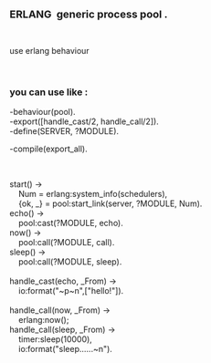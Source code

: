 <strong><span style="font-size:18px;">ERLANG &nbsp;generic process pool .</span></strong><br />

<p>
	<br />
	
</p>
<p>
	use erlang behaviour
</p>
<br />

<h3>
	you can use like :
</h3>
-behaviour(pool).<br />
-export([handle_cast/2, handle_call/2]).<br />
-define(SERVER, ?MODULE).<br />

<p>
	-compile(export_all).
</p>
<p>
	<br />
	
</p>
start() -&gt;<br />
&nbsp; &nbsp; Num = erlang:system_info(schedulers),<br />
&nbsp; &nbsp; {ok, _} = pool:start_link(server, ?MODULE, Num).<br />
echo() -&gt;<br />
&nbsp; &nbsp; pool:cast(?MODULE, echo).<br />
now() -&gt;<br />
&nbsp; &nbsp; pool:call(?MODULE, call).<br />
sleep() -&gt;<br />
&nbsp; &nbsp; pool:call(?MODULE, sleep).<br />
&nbsp; &nbsp;&nbsp;<br />
handle_cast(echo, _From) -&gt;<br />
&nbsp; &nbsp; io:format(&quot;~p~n&quot;,[&quot;hello!&quot;]).<br />
<br />
handle_call(now, _From) -&gt;<br />
&nbsp; &nbsp; erlang:now();<br />
handle_call(sleep, _From) -&gt;<br />
&nbsp; &nbsp; timer:sleep(10000),<br />
&nbsp; &nbsp; io:format(&quot;sleep......~n&quot;).
